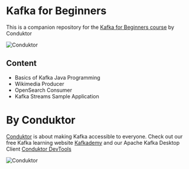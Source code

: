 # Kafka for Beginners

This is a companion repository for the [Kafka for Beginners course](https://links.datacumulus.com/apache-kafka-coupon) by Conduktor

![Conduktor](images/kafka-beginners.png)

## Content

- Basics of Kafka Java Programming
- Wikimedia Producer
- OpenSearch Consumer
- Kafka Streams Sample Application

# By Conduktor

[Conduktor](https://www.conduktor.io) is about making Kafka accessible to everyone. Check out our free Kafka learning
website [Kafkademy](https://kafkademy.com/) and our Apache Kafka Desktop Client [Conduktor DevTools](https://conduktor.io/download)

![Conduktor](https://www.conduktor.io/images/logo.svg)